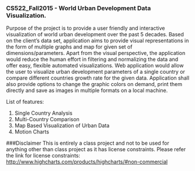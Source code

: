 ### CS522_Fall2015 - World Urban Development Data Visualization.

Purpose of the project is to provide a user friendly and interactive visualization of world urban development over the past 5 decades. Based on the client’s data set, application aims to provide visual representations in the form of multiple graphs and map for given set of dimensions/parameters. Apart from the visual perspective, the application would reduce the human effort in filtering and normalizing the data and offer easy, flexible automated visualizations. Web application would allow the user to visualize urban development parameters of a single country or compare different countries growth rate for the given data. Application shall also provide options to change the graphic colors on demand, print them directly and save as images in multiple formats on a local machine.

List of features:
1. Single Country Analysis  
2. Multi-Country Comparison  
3. Map Based Visualization of Urban Data  
4. Motion Charts

###Disclaimer
This is entirely a class project and not to be used for anything other than class project as it has license constraints. Please refer the link for license constraints: http://www.highcharts.com/products/highcharts/#non-commercial
